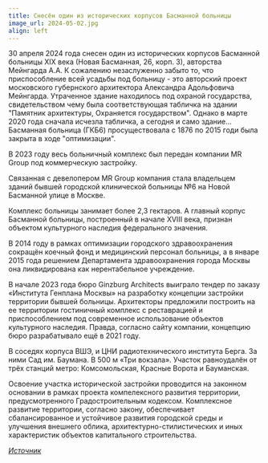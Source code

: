 ```yaml
---
title: Cнесён один из исторических корпусов Басманной больницы
image_url: 2024-05-02.jpg    
align: left
---
```


30 апреля 2024 года снесен один из исторических корпусов Басманной больницы XIX века (Новая Басманная, 26, корп. 3), авторства Мейнгарда А.А. К сожалению незаслуженно забыто то, что приспособление всей усадьбы под больницу - это авторский проект московского губернского архитектора Александра Адольфовича Мейнгарда. Утраченное здание находилось под охраной государства, свидетельством чему была соответствующая табличка на здании "Памятник архитектуры, Охраняется государством". Однако в марте 2020 года сначала исчезла табличка, а сегодня и само здание... Басманная больница (ГКБ6) просуществовала с 1876 по 2015 годи была закрыта в ходе "оптимизации".

В 2023 году весь больничный комплекс был передан компании MR Group под коммерческую застройку.

Связанная с девелопером MR Group компания стала владельцем зданий бывшей городской клинической больницы №6 на Новой Басманной улице в Москве.

Комплекс больницы занимает более 2,3 гектаров. А главный корпус Басманной больницы, построенный в начале XVIII века, признан объектом культурного наследия федерального значения.

В 2014 году в рамках оптимизации городского здравоохранения сокращён коечный фонд и медицинский персонал больницы, а в январе 2015 года решением Департамента здравоохранения города Москвы она ликвидирована как нерентабельное учреждение.

В начале 2023 года бюро Ginzburg Architects выиграло тендер по заказу «Института Генплана Москвы» на разработку концепции застройки территории бывшей больницы. Архитекторы предложили построить на ее территории гостиничный комплекс с реставрацией и приспособлением под современное использование объектов культурного наследия. Правда, согласно сайту компании, концепцию бюро разрабатывало ещё в 2021 году.

В соседях корпуса ВШЭ, и ЦНИ радиотехнического института Берга. За ними Сад им. Баумана. В 500 м «Три вокзала». Участок равноудалён от трёх станций метро: Комсомольская, Красные Ворота и Бауманская. 

Освоение участка исторической застройки проводится на законном основании в рамках проекта компелексного развития территории, предусмотренного Градостроительным кодексом. Комплексное развитие территории, согласно закону, обеспечивает сбалансированное и устойчивое развития городской среды и улучшения внешнего облика, архитектурно-стилистических и иных характеристик объектов капитального строительства.

*[Источник](https://nedvigram.ru/)*

